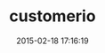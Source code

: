 ---
layout: post
title:  "customerio"
repo:   "customerio/customerio-ruby"
date:   2015-02-18 17:16:19
gemurl: http://customer.io
---